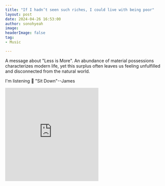 ```yaml
---
title: "If I hadn’t seen such riches, I could live with being poor"
layout: post
date: 2024-04-26 16:53:00
author: sonohyeah
image: 
headerImage: false
tag:
- Music

---
```


A message about "Less is More". An abundance of material possessions characterizes modern life, yet this surplus often leaves us feeling unfulfilled and disconnected from the natural world.

I'm listening 🎵 "Sit Down"--James

<iframe width="300" height="300" src="https://www.youtube.com/embed/zPNw_2h0CnU" title="James - Sit Down" frameborder="0" allow="accelerometer; autoplay; clipboard-write; encrypted-media; gyroscope; picture-in-picture; web-share" referrerpolicy="strict-origin-when-cross-origin" allowfullscreen></iframe>